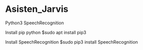 # Asisten_Jarvis
Python3 SpeechRecognition

Install pip python
$sudo apt install pip3

Install SpeechRecognition
$sudo pip3 install SpeechRecognition
